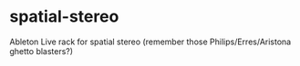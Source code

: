 # spatial-stereo
Ableton Live rack for spatial stereo (remember those Philips/Erres/Aristona ghetto blasters?)
